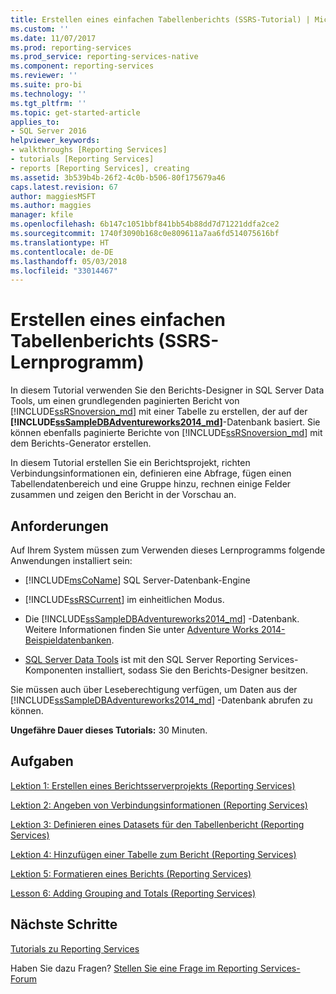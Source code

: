 ```yaml
---
title: Erstellen eines einfachen Tabellenberichts (SSRS-Tutorial) | Microsoft-Dokumentation
ms.custom: ''
ms.date: 11/07/2017
ms.prod: reporting-services
ms.prod_service: reporting-services-native
ms.component: reporting-services
ms.reviewer: ''
ms.suite: pro-bi
ms.technology: ''
ms.tgt_pltfrm: ''
ms.topic: get-started-article
applies_to:
- SQL Server 2016
helpviewer_keywords:
- walkthroughs [Reporting Services]
- tutorials [Reporting Services]
- reports [Reporting Services], creating
ms.assetid: 3b539b4b-26f2-4c0b-b506-80f175679a46
caps.latest.revision: 67
author: maggiesMSFT
ms.author: maggies
manager: kfile
ms.openlocfilehash: 6b147c1051bbf841bb54b88dd7d71221ddfa2ce2
ms.sourcegitcommit: 1740f3090b168c0e809611a7aa6fd514075616bf
ms.translationtype: HT
ms.contentlocale: de-DE
ms.lasthandoff: 05/03/2018
ms.locfileid: "33014467"
---
```

# <a name="create-a-basic-table-report-ssrs-tutorial"></a>Erstellen eines einfachen Tabellenberichts (SSRS-Lernprogramm)

In diesem Tutorial verwenden Sie den Berichts-Designer in SQL Server Data Tools, um einen grundlegenden paginierten Bericht von [!INCLUDE[ssRSnoversion_md](../includes/ssrsnoversion-md.md)] mit einer Tabelle zu erstellen, der auf der **[!INCLUDE[ssSampleDBAdventureworks2014_md](../includes/sssampledbadventureworks2014-md.md)]**-Datenbank basiert. Sie können ebenfalls paginierte Berichte von [!INCLUDE[ssRSnoversion_md](../includes/ssrsnoversion-md.md)] mit dem Berichts-Generator erstellen. 

In diesem Tutorial erstellen Sie ein Berichtsprojekt, richten Verbindungsinformationen ein, definieren eine Abfrage, fügen einen Tabellendatenbereich und eine Gruppe hinzu, rechnen einige Felder zusammen und zeigen den Bericht in der Vorschau an.  
  
## <a name="requirements"></a>Anforderungen  
Auf Ihrem System müssen zum Verwenden dieses Lernprogramms folgende Anwendungen installiert sein:  
  
-   
  [!INCLUDE[msCoName](../includes/msconame-md.md)] SQL Server-Datenbank-Engine  
  
-   [!INCLUDE[ssRSCurrent](../includes/ssrscurrent-md.md)] im einheitlichen Modus.  
  
-   Die [!INCLUDE[ssSampleDBAdventureworks2014_md](../includes/sssampledbadventureworks2014-md.md)] -Datenbank.  Weitere Informationen finden Sie unter [Adventure Works 2014-Beispieldatenbanken](https://github.com/Microsoft/sql-server-samples/releases).  
  
 -   [SQL Server Data Tools](../ssdt/download-sql-server-data-tools-ssdt.md) ist mit den SQL Server Reporting Services-Komponenten installiert, sodass Sie den Berichts-Designer besitzen.    
  
Sie müssen auch über Leseberechtigung verfügen, um Daten aus der [!INCLUDE[ssSampleDBAdventureworks2014_md](../includes/sssampledbadventureworks2014-md.md)] -Datenbank abrufen zu können.

**Ungefähre Dauer dieses Tutorials:** 30 Minuten.
  
## <a name="tasks"></a>Aufgaben  
[Lektion 1: Erstellen eines Berichtsserverprojekts &#40;Reporting Services&#41;](../reporting-services/lesson-1-creating-a-report-server-project-reporting-services.md)  
  
[Lektion 2: Angeben von Verbindungsinformationen &#40;Reporting Services&#41;](../reporting-services/lesson-2-specifying-connection-information-reporting-services.md)  
  
[Lektion 3: Definieren eines Datasets für den Tabellenbericht &#40;Reporting Services&#41;](../reporting-services/lesson-3-defining-a-dataset-for-the-table-report-reporting-services.md)  
  
[Lektion 4: Hinzufügen einer Tabelle zum Bericht &#40;Reporting Services&#41;](../reporting-services/lesson-4-adding-a-table-to-the-report-reporting-services.md)  
  
[Lektion 5: Formatieren eines Berichts &#40;Reporting Services&#41;](../reporting-services/lesson-5-formatting-a-report-reporting-services.md)  
  
[Lesson 6: Adding Grouping and Totals &#40;Reporting Services&#41;](../reporting-services/lesson-6-adding-grouping-and-totals-reporting-services.md)  

## <a name="next-steps"></a>Nächste Schritte

[Tutorials zu Reporting Services](../reporting-services/reporting-services-tutorials-ssrs.md)  

Haben Sie dazu Fragen? [Stellen Sie eine Frage im Reporting Services-Forum](http://go.microsoft.com/fwlink/?LinkId=620231)
